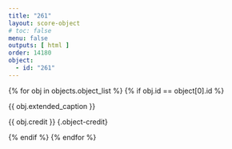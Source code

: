 ```yaml
---
title: "261"
layout: score-object
# toc: false
menu: false
outputs: [ html ]
order: 14180
object:
  - id: "261"
---
```


{% for obj in objects.object_list %}
{% if obj.id == object[0].id %}

{{ obj.extended_caption }}

{{ obj.credit }} {.object-credit}

{% endif %}
{% endfor %}
